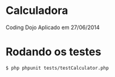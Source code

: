 Calculadora
===========

Coding Dojo Aplicado em 27/06/2014


Rodando os testes
=================
```bash
$ php phpunit tests/testCalculator.php
```
